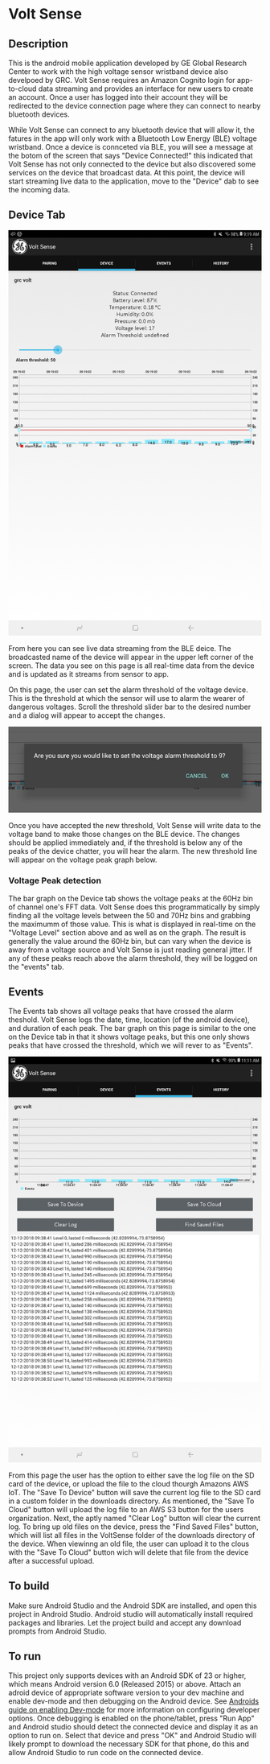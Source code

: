 # Volt Sense

## Description

This is the android mobile application developed by GE Global Research Center to work with the high voltage sensor wristband device also develpoed by GRC.
Volt Sense requires an Amazon Cognito login for app-to-cloud data streaming and provides an interface for new users to create an account.
Once a user has logged into their account they will be redirected to the device connection page where they can connect to nearby bluetooth devices.

While Volt Sense can connect to any bluetooth device that will allow it, the fatures in the app will only work with a Bluetooth Low Energy (BLE) voltage wristband.
Once a device is connceted via BLE, you will see a message at the botom of the screen that says "Device Connected!" this indicated that Volt Sense has not only connected to the device but also discovered some services on the device that broadcast data.
At this point, the device will start streaming live data to the application, move to the "Device" dab to see the incoming data.

## Device Tab

![alt text](https://github.com/edgeos/wearables_ble_android_app/blob/master/images/device_tab.jpg)

From here you can see live data streaming from the BLE deice.
The broadcasted name of the device will appear in the upper left corner of the screen.
The data you see on this page is all real-time data from the device and is updated as it streams from sensor to app.

On this page, the user can set the alarm threshold of the voltage device.
This is the threshold at which the sensor will use to alarm the wearer of dangerous voltages.
Scroll the threshold slider bar to the desired number and a dialog will appear to accept the changes.

![alt text](https://github.com/edgeos/wearables_ble_android_app/blob/master/images/alarm_thresh_change.jpg)

Once you have accepted the new threshold, Volt Sense will write data to the voltage band to make those changes on the BLE device.
The changes should be applied immediately and, if the threshold is below any of the peaks of the device chatter, you will hear the alarm.
The new threshold line will appear on the voltage peak graph below.

### Voltage Peak detection

The bar graph on the Device tab shows the voltage peaks at the 60Hz bin of channel one's FFT data.
Volt Sense does this programmatically by simply finding all the voltage levels between the 50 and 70Hz bins and grabbing the maximumm of those value.
This is what is displayed in real-time on the "Voltage Level" section above and as well as on the graph. 
The result is generally the value around the 60Hz bin, but can vary when the device is away from a voltage source and Volt Sense is just reading general jitter.
If any of these peaks reach above the alarm threshold, they will be logged on the "events" tab.

## Events

The Events tab shows all voltage peaks that have crossed the alarm theshold.
Volt Sense logs the date, time, location (of the android device), and duration of each peak.
The bar graph on this page is similar to the one on the Device tab in that it shows voltage peaks, but this one only shows peaks that have crossed the threshold, which we will rever to as "Events".

![alt text](https://github.com/edgeos/wearables_ble_android_app/blob/master/images/events_tab.jpg)

From this page the user has the option to either save the log file on the SD card of the device, or upload the file to the cloud thourgh Amazons AWS IoT.
The "Save To Device" button will save the current log file to the SD card in a custom folder in the downloads directory.
As mentioned, the "Save To Cloud" button will upload the log file to an AWS S3 button for the users organization.
Next, the aptly named "Clear Log" button will clear the current log.
To bring up old files on the device, press the "Find Saved Files" button, which will list all files in the VoltSense folder of the downloads directory of the device.
When viewinng an old file, the user can upload it to the clous with the "Save To Cloud" button wich will delete that file from the device after a successful upload.

## To build

Make sure Android Studio and the Android SDK are installed, and open this project in Android Studio.
Android studio will automatically install required packages and libraries.
Let the project build and accept any download prompts from Android Studio.

## To run

This project only supports devices with an Android SDK of 23 or higher, which means Android version 6.0 (Released 2015) or above.
Attach an adroid device of appropriate software version to your dev machine and enable dev-mode and then debugging on the Android device.
See [Androids guide on enabling Dev-mode](https://developer.android.com/studio/debug/dev-options) for more information on configuring developer options.
Once debugging is enabled on the phone/tablet, press "Run App" and Android studio should detect the connected device and display it as an option to run on.
Select that device and press "OK" and Android Studio will likely prompt to download the necessary SDK for  that phone, do this and allow Android Studio to run code on the connected device.
